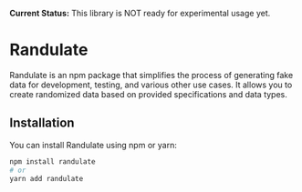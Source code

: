 **Current Status:** This library is NOT ready for experimental usage yet.

# Randulate

Randulate is an npm package that simplifies the process of generating fake data for development, testing, and various other use cases. It allows you to create randomized data based on provided specifications and data types.

## Installation

You can install Randulate using npm or yarn:

```bash
npm install randulate
# or
yarn add randulate

